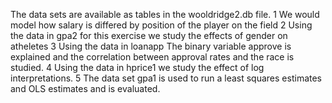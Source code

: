 The data sets are available as tables in the wooldridge2.db file.
1 We would model how salary is differed by position of the player on the field
2 Using the data in gpa2 for this exercise we study the effects of gender on atheletes
3 Using the data in loanapp The binary variable approve is explained and the correlation between approval rates and the race is studied.
4 Using the data in hprice1 we study the effect of log interpretations.
5 The data set gpa1 is used to run a least squares estimates and OLS estimates and is evaluated.
